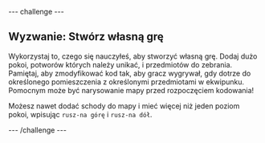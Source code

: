 \--- challenge \---

## Wyzwanie: Stwórz własną grę

Wykorzystaj to, czego się nauczyłeś, aby stworzyć własną grę. Dodaj dużo pokoi, potworów których należy unikać, i przedmiotów do zebrania. Pamiętaj, aby zmodyfikować kod tak, aby gracz wygrywał, gdy dotrze do określonego pomieszczenia z określonymi przedmiotami w ekwipunku. Pomocnym może być narysowanie mapy przed rozpoczęciem kodowania!

Możesz nawet dodać schody do mapy i mieć więcej niż jeden poziom pokoi, wpisując `rusz-na górę` i `rusz-na dół`.

\--- /challenge \---